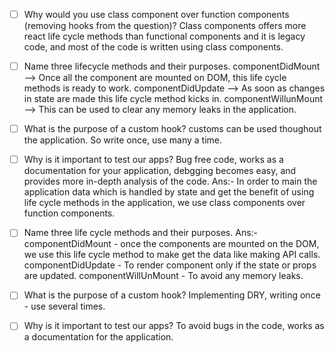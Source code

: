 - [ ] Why would you use class component over function components (removing hooks from the question)?
   Class components offers more react life cycle methods than functional components and it is legacy code, and most of the code is written using class components.
- [ ] Name three lifecycle methods and their purposes.
      componentDidMount --> Once all the component are mounted on DOM, this life cycle methods is ready to work.
      componentDidUpdate --> As soon as changes in state are made this life cycle method kicks in.
      componentWillunMount --> This can be used to clear any memory leaks in the application.
- [ ] What is the purpose of a custom hook?
      customs can be used thoughout the application. So write once, use many a time.
- [ ] Why is it important to test our apps?
      Bug free code, works as a documentation for your application, debgging becomes easy, and provides more in-depth analysis of the code.
  Ans:- In order to main the application data which is handled by state and get the benefit of using life cycle methods in the application, we use class components over function components.
- [ ] Name three life cycle methods and their purposes.
  Ans:- componentDidMount - once the components are mounted on the DOM, we use this life cycle method to make get the data like making API calls.
        componentDidUpdate - To render component only if the state or props are updated.
        componentWillUnMount - To avoid any memory leaks.

- [ ] What is the purpose of a custom hook?
     Implementing DRY, writing once - use several times.
- [ ] Why is it important to test our apps?
    To avoid bugs in the code, works as a documentation for the application.
